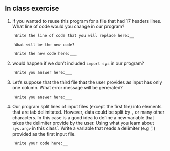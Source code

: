 ## In class exercise

1. If you wanted to reuse this program for a file that had 17 headers lines. What line of code
would you change in our program?

        Write the line of code that you will replace here:__

        What will be the new code?

        Write the new code here:___

2. would happen if we don’t included `import sys` in our program?

        Write you answer here:___

3. Let’s suppose that the third file that the user provides as input
has only one column. What error message will be generated?

        Write you answer here:___

4. Our program split lines of input files (except the first file) into elements
that are tab delimitated. However, data could be split by `,` or many other
characters. In this case is a good idea to define a new variable that takes the delimiter
provide by the user. Using what you learn about `sys.argv` in this class`.
Write a variable that reads a delimiter (e.g ',') provided as the first input file.

        Write your code here:__
